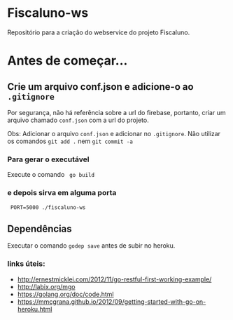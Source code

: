 # Fiscaluno-ws
Repositório para a criação do webservice do projeto Fiscaluno.

# Antes de começar...

## Crie um arquivo conf.json e adicione-o ao ``.gitignore``
   Por segurança, não há referência sobre a url do firebase, portanto, criar um arquivo chamado ``conf.json`` com a url do projeto. 
 
   Obs: Adicionar o arquivo `conf.json` e adicionar no ``.gitignore``. Não utilizar os comandos ``git add .`` nem ``git commit -a``

### Para gerar o executável
   Execute o comando `` go build``
### e depois sirva em alguma porta
   `` PORT=5000 ./fiscaluno-ws``

## Dependências
   Executar o comando ``godep save`` antes de subir no heroku.

### links úteis:
- http://ernestmicklei.com/2012/11/go-restful-first-working-example/
- http://labix.org/mgo
- https://golang.org/doc/code.html
- https://mmcgrana.github.io/2012/09/getting-started-with-go-on-heroku.html
